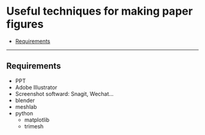 # Useful techniques for making paper figures <!-- omit in toc -->

- [Requirements](#requirements)

---
## Requirements
- PPT
- Adobe Illustrator
- Screenshot softward: Snagit, Wechat...
- blender
- meshlab
- python
  - matplotlib
  - trimesh
